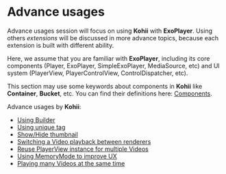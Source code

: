 # Advance usages

Advance usages session will focus on using **Kohii** with **ExoPlayer**. Using others _extensions_ will be discussed in more advance topics, because each extension is built with different ability.

Here, we assume that you are familiar with **ExoPlayer**, including its core components (Player, ExoPlayer, SimpleExoPlayer, MediaSource, etc) and UI system (PlayerView, PlayerControlView, ControlDispatcher, etc).

This section may use some keywords about components in **Kohii** like **Container**, **Bucket**, etc. You can find their definitions here: [Components](../../customize/terms).

Advance usages by **Kohii**:

- [Using Builder](advance/builder.md)
- [Using unique tag](advance/unique-tag.md)
- [Show/Hide thumbnail](advance/thumbnail.md)
- [Switching a Video playback between renderers](advance/switch-renderer.md)
- [Reuse PlayerView instance for multiple Videos](advance/reuse-renderer-instance.md)
- [Using MemoryMode to improve UX](advance/memory-mode.md)
- [Playing many Videos at the same time](advance/multiple-playbacks.md)
